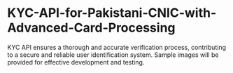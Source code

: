 # KYC-API-for-Pakistani-CNIC-with-Advanced-Card-Processing
KYC API ensures a thorough and accurate verification process, contributing to a secure and reliable user identification system. Sample images will be provided for effective development and testing.

